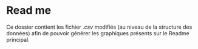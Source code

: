 # Read me

Ce dossier contient les fichier *.csv* modifiés (au niveau de la structure des données) afin de pouvoir générer les graphiques présents sur le Readme principal.
